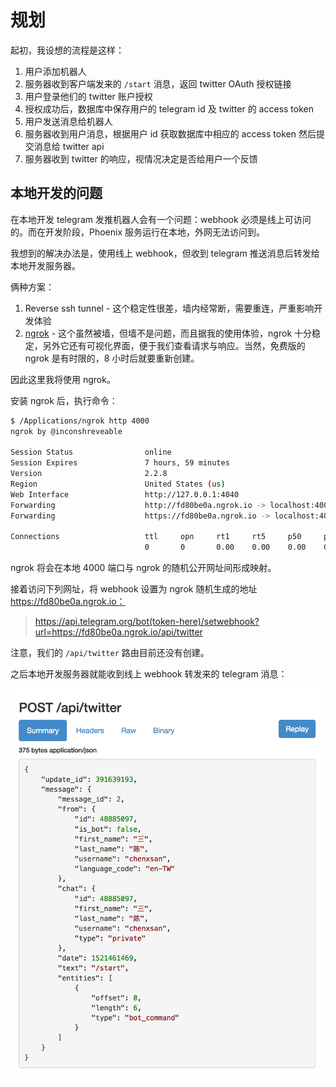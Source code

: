 # 规划

起初，我设想的流程是这样：

1.  用户添加机器人
2.  服务器收到客户端发来的 `/start` 消息，返回 twitter OAuth 授权链接
3.  用户登录他们的 twitter 账户授权
4.  授权成功后，数据库中保存用户的 telegram id 及 twitter 的 access token
5.  用户发送消息给机器人
6.  服务器收到用户消息，根据用户 id 获取数据库中相应的 access token 然后提交消息给 twitter api
7.  服务器收到 twitter 的响应，视情况决定是否给用户一个反馈

## 本地开发的问题

在本地开发 telegram 发推机器人会有一个问题：webhook 必须是线上可访问的。而在开发阶段，Phoenix 服务运行在本地，外网无法访问到。

我想到的解决办法是，使用线上 webhook，但收到 telegram 推送消息后转发给本地开发服务器。

俩种方案：

1.  Reverse ssh tunnel - 这个稳定性很差，墙内经常断，需要重连，严重影响开发体验
2.  [ngrok](https://github.com/inconshreveable/ngrok) - 这个虽然被墙，但墙不是问题，而且据我的使用体验，ngrok 十分稳定，另外它还有可视化界面，便于我们查看请求与响应。当然，免费版的 ngrok 是有时限的，8 小时后就要重新创建。

因此这里我将使用 ngrok。

安装 ngrok 后，执行命令：

```sh
$ /Applications/ngrok http 4000
ngrok by @inconshreveable                                                                                                                                       (Ctrl+C to quit)

Session Status                online
Session Expires               7 hours, 59 minutes
Version                       2.2.8
Region                        United States (us)
Web Interface                 http://127.0.0.1:4040
Forwarding                    http://fd80be0a.ngrok.io -> localhost:4000
Forwarding                    https://fd80be0a.ngrok.io -> localhost:4000

Connections                   ttl     opn     rt1     rt5     p50     p90
                              0       0       0.00    0.00    0.00    0.00
```

ngrok 将会在本地 4000 端口与 ngrok 的随机公开网址间形成映射。

接着访问下列网址，将 webhook 设置为 ngrok 随机生成的地址 https://fd80be0a.ngrok.io：

> https://api.telegram.org/bot(token-here)/setwebhook?url=https://fd80be0a.ngrok.io/api/twitter

注意，我们的 `/api/twitter` 路由目前还没有创建。

之后本地开发服务器就能收到线上 webhook 转发来的 telegram 消息：

![ngrok web interface](./ngrok-web-interface.png)
